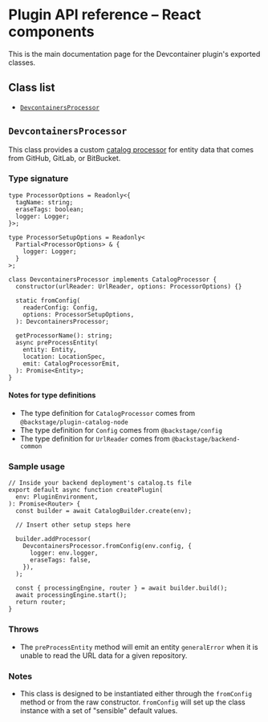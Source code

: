 # Plugin API reference – React components

This is the main documentation page for the Devcontainer plugin's exported classes.

## Class list

- [`DevcontainersProcessor`](#devcontainersprocessor)

## `DevcontainersProcessor`

This class provides a custom [catalog processor](https://backstage.io/docs/features/software-catalog/external-integrations/#custom-processors) for entity data that comes from GitHub, GitLab, or BitBucket.

### Type signature

```tsx
type ProcessorOptions = Readonly<{
  tagName: string;
  eraseTags: boolean;
  logger: Logger;
}>;

type ProcessorSetupOptions = Readonly<
  Partial<ProcessorOptions> & {
    logger: Logger;
  }
>;

class DevcontainersProcessor implements CatalogProcessor {
  constructor(urlReader: UrlReader, options: ProcessorOptions) {}

  static fromConfig(
    readerConfig: Config,
    options: ProcessorSetupOptions,
  ): DevcontainersProcessor;

  getProcessorName(): string;
  async preProcessEntity(
    entity: Entity,
    location: LocationSpec,
    emit: CatalogProcessorEmit,
  ): Promise<Entity>;
}
```

#### Notes for type definitions

- The type definition for `CatalogProcessor` comes from `@backstage/plugin-catalog-node`
- The type definition for `Config` comes from `@backstage/config`
- The type definition for `UrlReader` comes from `@backstage/backend-common`

### Sample usage

```tsx
// Inside your backend deployment's catalog.ts file
export default async function createPlugin(
  env: PluginEnvironment,
): Promise<Router> {
  const builder = await CatalogBuilder.create(env);

  // Insert other setup steps here

  builder.addProcessor(
    DevcontainersProcessor.fromConfig(env.config, {
      logger: env.logger,
      eraseTags: false,
    }),
  );

  const { processingEngine, router } = await builder.build();
  await processingEngine.start();
  return router;
}
```

### Throws

- The `preProcessEntity` method will emit an entity `generalError` when it is unable to read the URL data for a given repository.

### Notes

- This class is designed to be instantiated either through the `fromConfig` method or from the raw constructor. `fromConfig` will set up the class instance with a set of "sensible" default values.
